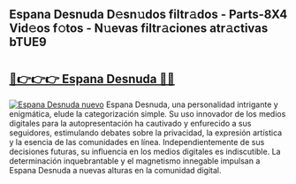 ## Espana Desnuda D𝚎sn𝚞dos filtr𝚊dos - Parts-8X4 Vid𝚎os f𝚘tos - N𝚞evas filtr𝚊ciones atr𝚊ctivas bTUE9

# <h2><a href="http://mb39ls.tromn.icu/?c=Espana+Desnuda">🔗👉👉👉 Espana Desnuda 🔗🔗</a></h2>

[![Espana Desnuda nuevo](https://i.imgur.com/pEAQMta.gif)](http://mb39ls.tromn.icu/?c=Espana+Desnuda)
Espana Desnuda, una personalidad intrigante y enigmática, elude la categorización simple. Su uso innovador de los medios digitales para la autopresentación ha cautivado y enfurecido a sus seguidores, estimulando debates sobre la privacidad, la expresión artística y la esencia de las comunidades en línea. Independientemente de sus decisiones futuras, su influencia en los medios digitales es indiscutible. La determinación inquebrantable y el magnetismo innegable impulsan a Espana Desnuda a nuevas alturas en la comunidad digital.
